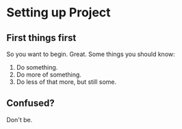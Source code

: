Setting up Project
==================

## First things first
So you want to begin. Great. Some things you should know:
1. Do something.
2. Do more of something.
3. Do less of that more, but still some.

## Confused?
Don't be. 